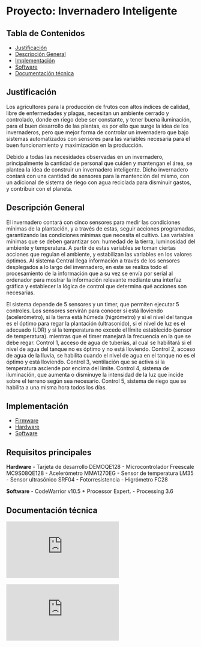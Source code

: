 # Proyecto: Invernadero Inteligente

## Tabla de Contenidos
- [Justificación](#justificación)
- [Descripción General](#descripción-general)
- [Implementación](#implementación)
- [Software](#software)
- [Documentación técnica](#documentación)

## Justificación

Los agricultores para la producción de frutos con altos índices de calidad, libre de enfermedades y plagas, necesitan un ambiente cerrado y controlado, donde en riego debe ser constante, y tener buena iluminación, para el buen desarrollo de las plantas, es por ello que surge la idea de los invernaderos, pero que mejor forma de controlar un invernadero que bajo sistemas automatizados con sensores para las variables necesaria para el buen funcionamiento y maximización en la producción.

Debido a todas las necesidades observadas en un invernadero, principalmente la cantidad de personal que cuiden y mantengan el área, se plantea la idea de construir un invernadero inteligente. Dicho invernadero contará con una cantidad de sensores para la mantención del mismo, con un adicional de sistema de riego con agua reciclada para disminuir gastos, y contribuir con el planeta.

## Descripción General

El invernadero contará con cinco sensores para medir las condiciones mínimas de la plantación, y a través de estas, seguir acciones programadas, garantizando las condiciones mínimas que necesita el cultivo. Las variables mínimas que se deben garantizar son: humedad de la tierra, luminosidad del ambiente y temperatura. A partir de estas variables se toman ciertas acciones que regulan el ambiente, y estabilizan las variables en los valores óptimos. Al sistema Central llega información a través de los sensores desplegados a lo largo del invernadero, en este se realiza todo el procesamiento de la información que a su vez se envía por serial al ordenador para mostrar la información relevante mediante una interfaz gráfica y establecer la lógica de control que determina qué acciones son necesarias.

El sistema depende de 5 sensores y un timer, que permiten ejecutar 5 controles. Los sensores servirán para conocer si está lloviendo (acelerómetro), si la tierra está húmeda (higrómetro) y si el nivel del tanque es el óptimo para regar la plantación (ultrasonido), si el nivel de luz es el adecuado (LDR) y si la temperatura no excede el límite establecido (sensor de temperatura).  mientras que el timer manejará la frecuencia en la que se debe regar. Control 1, acceso de agua de tuberías, al cual se habilitará si el nivel de agua del tanque no es óptimo y no está lloviendo. Control 2, acceso de agua de la lluvia, se habilita cuando el nivel de agua en el tanque no es el óptimo y está lloviendo. Control 3, ventilación que se activa si la temperatura asciende por encima del límite. Control 4, sistema de iluminación, que aumenta o disminuye la intensidad de la luz que incide sobre el terreno según sea necesario. Control 5, sistema de riego que se habilita a una misma hora todos los días. 

## Implementación

- [Firmware](https://github.com/geraldinebc/greenhouse_project/tree/master/Firmware)
- [Hardware](https://github.com/geraldinebc/greenhouse_project/tree/master/Hardware)
- [Software](https://github.com/geraldinebc/greenhouse_project/tree/master/Software)

## Requisitos principales

   **Hardware**
    - Tarjeta de desarrollo DEMOQE128
    - Microcontrolador Freescale MC9S08QE128
    - Acelerómetro MMA1270EG
    - Sensor de temperatura LM35
    - Sensor ultrasónico SRF04
    - Fotorresistencia
    - Higrómetro FC28

   **Software**
    - CodeWarrior v10.5 + Processor Expert.
    - Processing 3.6 

## Documentación técnica

![Manual de usuario DEMOQE128](https://github.com/geraldinebc/greenhouse_project/blob/master/Documentacion/DEMOQE_User_Manual.pdf)

![Manual de usuario Processor Expert]( https://github.com/geraldinebc/greenhouse_project/blob/master/Documentacion/Processor_Expert_User_Manual.PDF)
